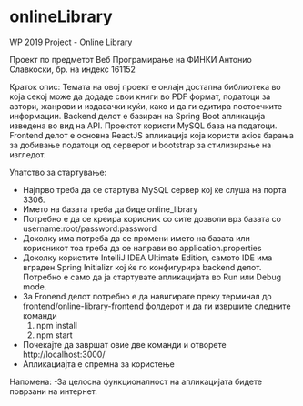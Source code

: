 # onlineLibrary

WP 2019 Project - Online Library


Проект по предметот Веб Програмирање на ФИНКИ
Антонио Славкоски, бр. на индекс 161152

Краток опис:
Темата на овој проект е онлајн достапна библиотека во која секој може да додаде свои книги во PDF формат, податоци за автори, жанрови и издавачки куќи, како и да ги едитира постоечките информации.
Backend делот е базиран на Spring Boot апликација изведена во вид на API.
Проектот користи MySQL база на податоци.
Frontend делот е основна ReactJS  апликација која користи axios барања за добивање податоци од серверот и bootstrap за стилизирање на изгледот.

Упатство за стартување:
- Најпрво треба да се стартува MySQL сервер кој ќе слуша на порта 3306.
- Името на базата треба да биде online_library
- Потребно е да се креира корисник со сите дозволи врз базата со username:root/password:password
- Доколку има потреба да се промени името на базата или корисникот тоа треба да се направи во application.properties
- Доколку користите IntelliJ IDEA Ultimate Edition, самото IDE има вграден Spring Initializr кој ќе го конфигурира backend делот. Потребно е само да ја стартувате апликацијата во Run или Debug mode.
- За Fronend делот потребно е да навигирате преку терминал до frontend/online-library-frontend фолдерот и да ги извршите следните команди
  1. npm install
  2. npm start
- Почекајте да завршат овие две команди и отворете http://localhost:3000/
- Апликациајта е спремна за користење

Напомена:
 -За целосна функционалност на апликацијата бидете поврзани на интернет.
